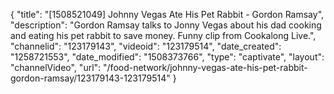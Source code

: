 {
    "title": "[1508521049] Johnny Vegas Ate His Pet Rabbit - Gordon Ramsay",
    "description": "Gordon Ramsay talks to Jonny Vegas about his dad cooking and eating his pet rabbit to save money. Funny clip from Cookalong Live.",
    "channelid": "123179143",
    "videoid": "123179514",
    "date_created": "1258721553",
    "date_modified": "1508373766",
    "type": "captivate",
    "layout": "channelVideo",
    "url": "\/food-network\/johnny-vegas-ate-his-pet-rabbit-gordon-ramsay\/123179143-123179514"
}